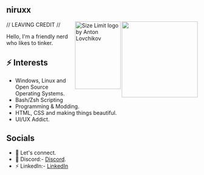 <h2>  niruxx </h2>
<img align='right' src='https://raw.githubusercontent.com/NiRuX/NiRuX/main/Tux/68747470733a2f2f632e74656e6f722e636f6d2f64486b2d4c667a4872747741414141692f6c696e75782d636f6d70757465722e676966.gif' width='200"'>

// LEAVING CREDIT //
<img src="https://ai.github.io/size-limit/logo.svg" align="right"
     alt="Size Limit logo by Anton Lovchikov" width="120" height="178">

Hello, I'm a friendly nerd who likes to tinker.

## ⚡ Interests
- Windows, Linux and Open Source Operating Systems.
- Bash/Zsh Scripting
- Programming & Modding.
- HTML, CSS and making things beautiful.
- UI/UX Addict.

## Socials
- 💬 Let's connect.
- 🔔 Discord:- [Discord](https://discord.gg/invite/CJzTJsrFpU).
- ⚡ LinkedIn:- [LinkedIn](https://www.linkedin.com/in/kyle-perez-b785341a4/)